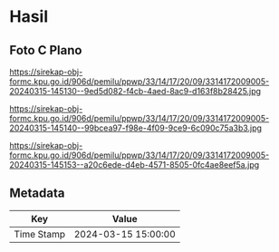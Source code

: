 # Hasil

## Foto C Plano

https://sirekap-obj-formc.kpu.go.id/906d/pemilu/ppwp/33/14/17/20/09/3314172009005-20240315-145130--9ed5d082-f4cb-4aed-8ac9-d163f8b28425.jpg

https://sirekap-obj-formc.kpu.go.id/906d/pemilu/ppwp/33/14/17/20/09/3314172009005-20240315-145140--99bcea97-f98e-4f09-9ce9-6c090c75a3b3.jpg

https://sirekap-obj-formc.kpu.go.id/906d/pemilu/ppwp/33/14/17/20/09/3314172009005-20240315-145153--a20c6ede-d4eb-4571-8505-0fc4ae8eef5a.jpg


## Metadata

| Key        | Value               |
| ---------- | ------------------- |
| Time Stamp | 2024-03-15 15:00:00 |



